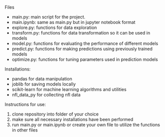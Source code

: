 Files
- main.py: main script for the project.
- main.ipynb: same as main.py but in jupyter notebook format
- explore.py: functions for data exploration
- transform.py: functions for data transformation so it can be used in models
- model.py: functions for evaluating the performance of different models
- predict.py: functions for making predictions using previously trained models
- optimize.py: functions for tuning parameters used in prediction models

Installations:
- pandas for data manipulation
- joblib for saving models locally
- scikit-learn for machine learning algorithms and utilities
- nfl_data_py for collecting nfl data

Instructions for use:
1. clone repository into folder of your choice
2. make sure all necessary installations have been performed
3. run main.py or main.ipynb or create your own file to utilize the functions in other files
